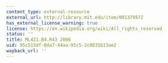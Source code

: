 ```yaml
---
content_type: external-resource
external_url: http://library.mit.edu/item/001379572
has_external_license_warning: true
license: https://en.wikipedia.org/wiki/All_rights_reserved
status: ''
title: ML421.B4.R43 2006
uid: 95c513df-0da7-44aa-95c5-2c0831b13ae2
wayback_url: ''
---
```

